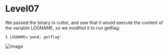 # Level07

We passed the binary in cutter, and saw that it would execute the content of the variable LOGNAME, so we modifed it to run getflag:

`$ LOGNAME='pwnd; getflag'`

![image](https://user-images.githubusercontent.com/29956389/90311247-35429380-def9-11ea-921a-f47414fb394e.png)

